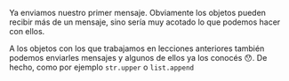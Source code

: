 Ya enviamos nuestro primer mensaje. Obviamente los objetos pueden recibir más de un mensaje, sino sería muy acotado lo que podemos hacer con ellos. 

A los objetos con los que trabajamos en lecciones anteriores también podemos enviarles mensajes y algunos de ellos ya los conocés :hushed:. De hecho,  como por ejemplo `str.upper` o `list.append` 